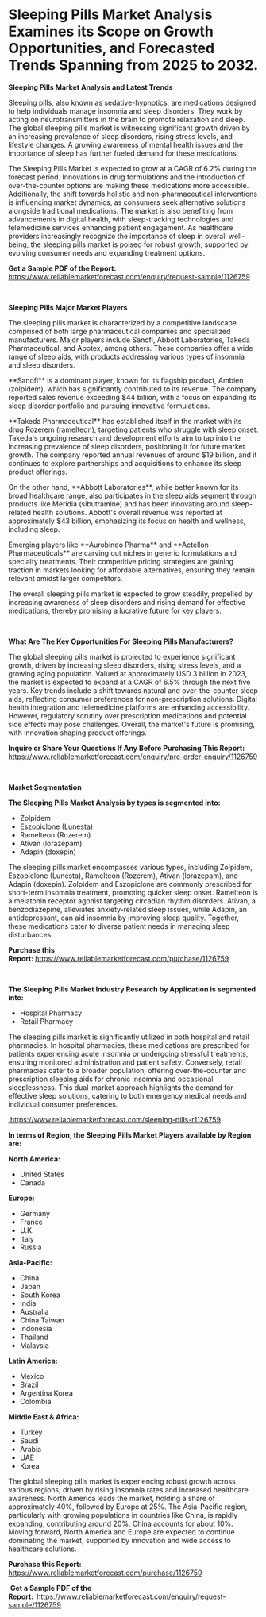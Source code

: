 <p><h1>Sleeping Pills Market Analysis Examines its Scope on Growth Opportunities, and Forecasted Trends Spanning from 2025 to 2032.</h1></p><p><strong>Sleeping Pills Market Analysis and Latest Trends</strong></p>
<p><p>Sleeping pills, also known as sedative-hypnotics, are medications designed to help individuals manage insomnia and sleep disorders. They work by acting on neurotransmitters in the brain to promote relaxation and sleep. The global sleeping pills market is witnessing significant growth driven by an increasing prevalence of sleep disorders, rising stress levels, and lifestyle changes. A growing awareness of mental health issues and the importance of sleep has further fueled demand for these medications.</p><p>The Sleeping Pills Market is expected to grow at a CAGR of 6.2% during the forecast period. Innovations in drug formulations and the introduction of over-the-counter options are making these medications more accessible. Additionally, the shift towards holistic and non-pharmaceutical interventions is influencing market dynamics, as consumers seek alternative solutions alongside traditional medications. The market is also benefiting from advancements in digital health, with sleep-tracking technologies and telemedicine services enhancing patient engagement. As healthcare providers increasingly recognize the importance of sleep in overall well-being, the sleeping pills market is poised for robust growth, supported by evolving consumer needs and expanding treatment options.</p></p>
<p><strong>Get a Sample PDF of the Report:&nbsp;</strong> <a href="https://www.reliablemarketforecast.com/enquiry/request-sample/1126759?utm_campaign=2792&utm_medium=2&utm_source=Github&utm_content=ia&utm_term=19042025&utm_id=sleeping-pills">https://www.reliablemarketforecast.com/enquiry/request-sample/1126759</a></p>
<p>&nbsp;</p>
<p><strong>Sleeping Pills Major Market Players</strong></p>
<p><p>The sleeping pills market is characterized by a competitive landscape comprised of both large pharmaceutical companies and specialized manufacturers. Major players include Sanofi, Abbott Laboratories, Takeda Pharmaceutical, and Apotex, among others. These companies offer a wide range of sleep aids, with products addressing various types of insomnia and sleep disorders.</p><p>**Sanofi** is a dominant player, known for its flagship product, Ambien (zolpidem), which has significantly contributed to its revenue. The company reported sales revenue exceeding $44 billion, with a focus on expanding its sleep disorder portfolio and pursuing innovative formulations.</p><p>**Takeda Pharmaceutical** has established itself in the market with its drug Rozerem (ramelteon), targeting patients who struggle with sleep onset. Takeda's ongoing research and development efforts aim to tap into the increasing prevalence of sleep disorders, positioning it for future market growth. The company reported annual revenues of around $19 billion, and it continues to explore partnerships and acquisitions to enhance its sleep product offerings.</p><p>On the other hand, **Abbott Laboratories**, while better known for its broad healthcare range, also participates in the sleep aids segment through products like Meridia (sibutramine) and has been innovating around sleep-related health solutions. Abbott's overall revenue was reported at approximately $43 billion, emphasizing its focus on health and wellness, including sleep.</p><p>Emerging players like **Aurobindo Pharma** and **Actellon Pharmaceuticals** are carving out niches in generic formulations and specialty treatments. Their competitive pricing strategies are gaining traction in markets looking for affordable alternatives, ensuring they remain relevant amidst larger competitors.</p><p>The overall sleeping pills market is expected to grow steadily, propelled by increasing awareness of sleep disorders and rising demand for effective medications, thereby promising a lucrative future for key players.</p></p>
<p>&nbsp;</p>
<p><strong>What Are The Key Opportunities For Sleeping Pills Manufacturers?</strong></p>
<p><p>The global sleeping pills market is projected to experience significant growth, driven by increasing sleep disorders, rising stress levels, and a growing aging population. Valued at approximately USD 3 billion in 2023, the market is expected to expand at a CAGR of 6.5% through the next five years. Key trends include a shift towards natural and over-the-counter sleep aids, reflecting consumer preferences for non-prescription solutions. Digital health integration and telemedicine platforms are enhancing accessibility. However, regulatory scrutiny over prescription medications and potential side effects may pose challenges. Overall, the market's future is promising, with innovation shaping product offerings.</p></p>
<p><strong>Inquire or Share Your Questions If Any Before Purchasing This Report:</strong> <a href="https://www.reliablemarketforecast.com/enquiry/pre-order-enquiry/1126759?utm_campaign=2792&utm_medium=2&utm_source=Github&utm_content=ia&utm_term=19042025&utm_id=sleeping-pills">https://www.reliablemarketforecast.com/enquiry/pre-order-enquiry/1126759</a></p>
<p>&nbsp;</p>
<p><strong>Market Segmentation</strong></p>
<p><strong>The Sleeping Pills Market Analysis by types is segmented into:</strong></p>
<p><ul><li>Zolpidem</li><li>Eszopiclone (Lunesta)</li><li>Ramelteon (Rozerem)</li><li>Ativan (lorazepam)</li><li>Adapin (doxepin)</li></ul></p>
<p><p>The sleeping pills market encompasses various types, including Zolpidem, Eszopiclone (Lunesta), Ramelteon (Rozerem), Ativan (lorazepam), and Adapin (doxepin). Zolpidem and Eszopiclone are commonly prescribed for short-term insomnia treatment, promoting quicker sleep onset. Ramelteon is a melatonin receptor agonist targeting circadian rhythm disorders. Ativan, a benzodiazepine, alleviates anxiety-related sleep issues, while Adapin, an antidepressant, can aid insomnia by improving sleep quality. Together, these medications cater to diverse patient needs in managing sleep disturbances.</p></p>
<p><strong>Purchase this Report:&nbsp;</strong><a href="https://www.reliablemarketforecast.com/purchase/1126759?utm_campaign=2792&utm_medium=2&utm_source=Github&utm_content=ia&utm_term=19042025&utm_id=sleeping-pills">https://www.reliablemarketforecast.com/purchase/1126759</a></p>
<p>&nbsp;</p>
<p><strong>The Sleeping Pills Market Industry Research by Application is segmented into:</strong></p>
<p><ul><li>Hospital Pharmacy</li><li>Retail Pharmacy</li></ul></p>
<p><p>The sleeping pills market is significantly utilized in both hospital and retail pharmacies. In hospital pharmacies, these medications are prescribed for patients experiencing acute insomnia or undergoing stressful treatments, ensuring monitored administration and patient safety. Conversely, retail pharmacies cater to a broader population, offering over-the-counter and prescription sleeping aids for chronic insomnia and occasional sleeplessness. This dual-market approach highlights the demand for effective sleep solutions, catering to both emergency medical needs and individual consumer preferences.</p></p>
<p><a href="https://www.reliablemarketforecast.com/sleeping-pills-r1126759?utm_campaign=2792&utm_medium=2&utm_source=Github&utm_content=ia&utm_term=19042025&utm_id=sleeping-pills">&nbsp;https://www.reliablemarketforecast.com/sleeping-pills-r1126759</a></p>
<p><strong>In terms of Region, the Sleeping Pills Market Players available by Region are:</strong></p>
<p>
    <p> <strong> North America: </strong>
        <ul>
            <li>United States</li>
            <li>Canada</li>
        </ul>
        </p> 
    <p> <strong> Europe: </strong>
        <ul>
            <li>Germany</li>
            <li>France</li>
            <li>U.K.</li>
            <li>Italy</li>
            <li>Russia</li>
        </ul>
        </p> 
    <p> <strong> Asia-Pacific: </strong>
        <ul>
            <li>China</li>
            <li>Japan</li>
            <li>South Korea</li>
            <li>India</li>
            <li>Australia</li>
            <li>China Taiwan</li>
            <li>Indonesia</li>
            <li>Thailand</li>
            <li>Malaysia</li>
        </ul>
        </p> 
    <p> <strong> Latin America: </strong>
        <ul>
            <li>Mexico</li>
            <li>Brazil</li>
            <li>Argentina Korea</li>
            <li>Colombia</li>
        </ul>
        </p> 
    <p> <strong> Middle East & Africa: </strong>
        <ul>
            <li>Turkey</li>
            <li>Saudi</li>
            <li>Arabia</li>
            <li>UAE</li>
            <li>Korea</li>
        </ul>
    </p>
    </p>
<p><p>The global sleeping pills market is experiencing robust growth across various regions, driven by rising insomnia rates and increased healthcare awareness. North America leads the market, holding a share of approximately 40%, followed by Europe at 25%. The Asia-Pacific region, particularly with growing populations in countries like China, is rapidly expanding, contributing around 20%. China accounts for about 10%. Moving forward, North America and Europe are expected to continue dominating the market, supported by innovation and wide access to healthcare solutions.</p></p>
<p><strong>Purchase this Report: </strong><a href="https://www.reliablemarketforecast.com/purchase/1126759?utm_campaign=2792&utm_medium=2&utm_source=Github&utm_content=ia&utm_term=19042025&utm_id=sleeping-pills">https://www.reliablemarketforecast.com/purchase/1126759</a></p>
<p>&nbsp;<strong>Get a Sample PDF of the Report:&nbsp;&nbsp;</strong><a href="https://www.reliablemarketforecast.com/enquiry/request-sample/1126759?utm_campaign=2792&utm_medium=2&utm_source=Github&utm_content=ia&utm_term=19042025&utm_id=sleeping-pills">https://www.reliablemarketforecast.com/enquiry/request-sample/1126759</a></p>
<p><strong></strong></p>
<p><p></p><p></p><p></p></p>